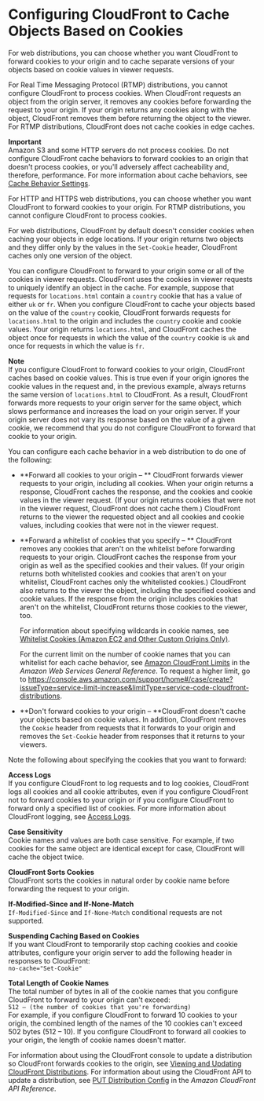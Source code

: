# Configuring CloudFront to Cache Objects Based on Cookies<a name="Cookies"></a>

For web distributions, you can choose whether you want CloudFront to forward cookies to your origin and to cache separate versions of your objects based on cookie values in viewer requests\. 

For Real Time Messaging Protocol \(RTMP\) distributions, you cannot configure CloudFront to process cookies\. When CloudFront requests an object from the origin server, it removes any cookies before forwarding the request to your origin\. If your origin returns any cookies along with the object, CloudFront removes them before returning the object to the viewer\. For RTMP distributions, CloudFront does not cache cookies in edge caches\.

**Important**  
Amazon S3 and some HTTP servers do not process cookies\. Do not configure CloudFront cache behaviors to forward cookies to an origin that doesn't process cookies, or you'll adversely affect cacheability and, therefore, performance\. For more information about cache behaviors, see [Cache Behavior Settings](distribution-web-values-specify.md#DownloadDistValuesCacheBehavior)\.

For HTTP and HTTPS web distributions, you can choose whether you want CloudFront to forward cookies to your origin\. For RTMP distributions, you cannot configure CloudFront to process cookies\.

For web distributions, CloudFront by default doesn't consider cookies when caching your objects in edge locations\. If your origin returns two objects and they differ only by the values in the `Set-Cookie` header, CloudFront caches only one version of the object\. 

You can configure CloudFront to forward to your origin some or all of the cookies in viewer requests\. CloudFront uses the cookies in viewer requests to uniquely identify an object in the cache\. For example, suppose that requests for `locations.html` contain a `country` cookie that has a value of either `uk` or `fr`\. When you configure CloudFront to cache your objects based on the value of the `country` cookie, CloudFront forwards requests for `locations.html` to the origin and includes the `country` cookie and cookie values\. Your origin returns `locations.html`, and CloudFront caches the object once for requests in which the value of the `country` cookie is `uk` and once for requests in which the value is `fr`\.

**Note**  
If you configure CloudFront to forward cookies to your origin, CloudFront caches based on cookie values\. This is true even if your origin ignores the cookie values in the request and, in the previous example, always returns the same version of `locations.html` to CloudFront\. As a result, CloudFront forwards more requests to your origin server for the same object, which slows performance and increases the load on your origin server\. If your origin server does not vary its response based on the value of a given cookie, we recommend that you do not configure CloudFront to forward that cookie to your origin\.

You can configure each cache behavior in a web distribution to do one of the following:
+ **Forward all cookies to your origin – ** CloudFront forwards viewer requests to your origin, including all cookies\. When your origin returns a response, CloudFront caches the response, and the cookies and cookie values in the viewer request\. \(If your origin returns cookies that were not in the viewer request, CloudFront does not cache them\.\) CloudFront returns to the viewer the requested object and all cookies and cookie values, including cookies that were not in the viewer request\.
+ **Forward a whitelist of cookies that you specify – ** CloudFront removes any cookies that aren't on the whitelist before forwarding requests to your origin\. CloudFront caches the response from your origin as well as the specified cookies and their values\. \(If your origin returns both whitelisted cookies and cookies that aren't on your whitelist, CloudFront caches only the whitelisted cookies\.\) CloudFront also returns to the viewer the object, including the specified cookies and cookie values\. If the response from the origin includes cookies that aren't on the whitelist, CloudFront returns those cookies to the viewer, too\.

  For information about specifying wildcards in cookie names, see [Whitelist Cookies \(Amazon EC2 and Other Custom Origins Only\)](distribution-web-values-specify.md#DownloadDistValuesWhitelistCookies)\.

  For the current limit on the number of cookie names that you can whitelist for each cache behavior, see [Amazon CloudFront Limits](http://docs.aws.amazon.com/general/latest/gr/aws_service_limits.html#limits_cloudfront) in the *Amazon Web Services General Reference*\. To request a higher limit, go to [https://console\.aws\.amazon\.com/support/home\#/case/create?issueType=service\-limit\-increase&limitType=service\-code\-cloudfront\-distributions](https://console.aws.amazon.com/support/home#/case/create?issueType=service-limit-increase&limitType=service-code-cloudfront-distributions)\.
+ **Don't forward cookies to your origin – **CloudFront doesn't cache your objects based on cookie values\. In addition, CloudFront removes the `Cookie` header from requests that it forwards to your origin and removes the `Set-Cookie` header from responses that it returns to your viewers\.

Note the following about specifying the cookies that you want to forward:

**Access Logs**  
If you configure CloudFront to log requests and to log cookies, CloudFront logs all cookies and all cookie attributes, even if you configure CloudFront not to forward cookies to your origin or if you configure CloudFront to forward only a specified list of cookies\. For more information about CloudFront logging, see [Access Logs](AccessLogs.md)\.

**Case Sensitivity**  
Cookie names and values are both case sensitive\. For example, if two cookies for the same object are identical except for case, CloudFront will cache the object twice\.

**CloudFront Sorts Cookies**  
CloudFront sorts the cookies in natural order by cookie name before forwarding the request to your origin\.

**If\-Modified\-Since and If\-None\-Match**  
`If-Modified-Since` and `If-None-Match` conditional requests are not supported\.

**Suspending Caching Based on Cookies**  
If you want CloudFront to temporarily stop caching cookies and cookie attributes, configure your origin server to add the following header in responses to CloudFront:  
`no-cache="Set-Cookie"`

**Total Length of Cookie Names**  
The total number of bytes in all of the cookie names that you configure CloudFront to forward to your origin can't exceed:  
`512 – (the number of cookies that you're forwarding)`  
For example, if you configure CloudFront to forward 10 cookies to your origin, the combined length of the names of the 10 cookies can't exceed 502 bytes \(512 – 10\)\. If you configure CloudFront to forward all cookies to your origin, the length of cookie names doesn't matter\.

For information about using the CloudFront console to update a distribution so CloudFront forwards cookies to the origin, see [Viewing and Updating CloudFront Distributions](HowToUpdateDistribution.md)\. For information about using the CloudFront API to update a distribution, see [PUT Distribution Config](http://docs.aws.amazon.com/cloudfront/latest/APIReference/PutConfig.html) in the *Amazon CloudFront API Reference*\.